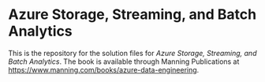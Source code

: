 # Azure Storage, Streaming, and Batch Analytics
This is the repository for the solution files for _Azure Storage, Streaming, and Batch Analytics_.
The book is available through Manning Publications at https://www.manning.com/books/azure-data-engineering.
